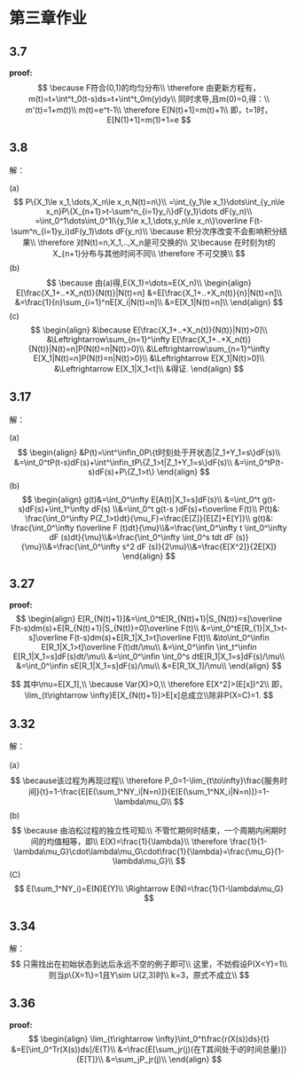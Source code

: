 # 																第三章作业

## 3.7

**proof:**
$$
\because F符合(0,1)的均匀分布\\
\therefore 由更新方程有，
m(t)=t+\int^t_0(t-s)ds=t+\int^t_0m(y)dy\\
同时求导,且m(0)=0,得：\\
m'(t)=1+m(t)\\
m(t)=e^t-1\\
\therefore E[N(t)+1]=m(t)+1\\
即，t=1时，E[N(1)+1]=m(1)+1=e
$$

## 3.8

解：

(a)
$$
P\{X_1\le x_1,\dots,X_n\le x_n,N(t)=n\}\\
=\int_{y_1\le x_1}\dots\int_{y_n\le x_n}P\{X_{n+1}>t-\sum^n_{i=1}y_i\}dF(y_1)\dots dF(y_n)\\
=\int_0^1\dots\int_0^1I\{y_1\le x_1,\dots,y_n\le x_n\}\overline F(t-\sum^n_{i=1}y_i)dF(y_1)\dots dF(y_n)\\
\because 积分次序改变不会影响积分结果\\
\therefore 对N(t)=n,X_1,..,X_n是可交换的\\
又\because 在时刻为t的X_{n+1}分布与其他时间不同\\
\therefore 不可交换\\
$$
(b)
$$
\because 由(a)得,E(X_1)=\dots=E(X_n)\\
\begin{align}
E[\frac{X_1+..+X_n(t)}{N(t)}|N(t)=n]
&=E[\frac{X_1+..+X_n(t)}{n}|N(t)=n]\\
&=\frac{1}{n}\sum_{i=1}^nE[X_i|N(t)=n]\\
&=E[X_1|N(t)=n]\\
\end{align}
$$
(c)
$$
\begin{align}
&\because E[\frac{X_1+..+X_n(t)}{N(t)}|N(t)>0]\\
&\Leftrightarrow\sum_{n=1}^\infty E[\frac{X_1+..+X_n(t)}{N(t)}|N(t)=n]P(N(t)=n|N(t)>0)\\
&\Leftrightarrow\sum_{n=1}^\infty E[X_1|N(t)=n]P(N(t)=n|N(t)>0)\\
&\Leftrightarrow E[X_1|N(t)>0]\\
&\Leftrightarrow E[X_1|X_1<t]\\
&得证.
\end{align}
$$

## 3.17

解：

(a)
$$
\begin{align}
&P(t)=\int^\infin_0P\{t时刻处于开状态|Z_1+Y_1=s\}dF(s)\\
&=\int_0^tP(t-s)dF(s)+\int^\infin_tP\{Z_1>t|Z_1+Y_1=s\}dF(s)\\
&=\int_0^tP(t-s)dF(s)+P\{Z_1>t\}
\end{align}
$$
(b)
$$
\begin{align}
g(t)&=\int_0^\infty E[A(t)|X_1=s]dF(s)\\
&=\int_0^t g(t-s)dF(s)+\int_1^\infty dF(s)
\\&=\int_0^t g(t-s )dF(s)+t\overline F(t)\\
P(t)&: \frac{\int_0^\infty P(Z_1>t)dt}{\mu_F}=\frac{E[Z]}{E[Z]+E[Y]}\\
g(t)&: \frac{\int_0^\infty t\overline F (t)dt}{\mu}\\&=\frac{\int_0^\infty t \int_0^\infty dF (s)dt}{\mu}\\&=\frac{\int_0^\infty  \int_0^s tdt dF (s)}{\mu}\\&=\frac{\int_0^\infty s^2 dF (s)}{2\mu}\\&=\frac{E[X^2]}{2E[X]}
\end{align}
$$

## 3.27

**proof:**
$$
\begin{align}
E[R_{N(t)+1}]&=\int_0^tE[R_{N(t)+1}|S_{N(t)}=s]\overline F(t-s)dm(s)+E[R_{N(t)+1}|S_{N(t)}=0]\overline F(t)\\
&=\int_0^tE[R_{1}|X_1>t-s]\overline F(t-s)dm(s)+E[R_1|X_1>t]\overline F(t)\\
&\to\int_0^\infin E[R_1|X_1>t]\overline F(t)dt/\mu\\
&=\int_0^\infin \int_t^\infin E[R_1|X_1=s]dF(s)dt/\mu\\
&=\int_0^\infin \int_0^s dtE[R_1|X_1=s]dF(s)/\mu\\
&=\int_0^\infin sE[R_1|X_1=s]dF(s)/\mu\\
&=E[R_1X_1]/\mu\\
\end{align}
$$

$$
其中\mu=E[X_1],\\
\because Var(X)>0,\\
\therefore E[X^2]>(E[x])^2\\
即，\lim_{t\rightarrow \infty}E[X_{N(t)+1}]>E[x]总成立\\除非P(X=C)=1.
$$



## 3.32

解：

(a）
$$
\because该过程为再现过程\\
\therefore
P_0=1-\lim_{t\to\infty}\frac{服务时间}{t}=1-\frac{E[E(\sum_1^NY_i|N=n)]}{E[E(\sum_1^NX_i|N=n)]}=1-\lambda\mu_G\\
$$
(b)
$$
\because 由泊松过程的独立性可知:\\
不管忙期何时结束，一个周期内闲期时间的均值相等，即\\
E(X)=\frac{1}{\lambda}\\
\therefore \frac{1}{1-\lambda\mu_G}\cdot\lambda\mu_G\cdot\frac{1}{\lambda}=\frac{\mu_G}{1-\lambda\mu_G}\\
$$
(C)
$$
E(\sum_1^NY_i)=E(N)E(Y)\\
\Rightarrow E(N)=\frac{1}{1-\lambda\mu_G}
$$

## 3.34

解：
$$
只需找出在初始状态到达后永远不空的例子即可\\
这里，不妨假设P(X<Y)=1\\
则当p\{X=1\}=1且Y\sim U(2,3)时\\
k=3，原式不成立\\
$$

## 3.36

**proof:**
$$
\begin{align}
\lim_{t\rightarrow \infty}\int_0^t\frac{r(X(s))ds}{t}
&=E[\int_0^Tr(X(s))ds]/E(T)\\
&=\frac{E[\sum_jr(j)(在T其间处于i的时间总量)]}{E[T]}\\
&=\sum_jP_jr(j)\\
\end{align}
$$